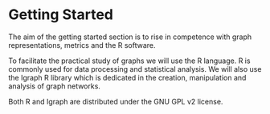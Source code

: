 # Getting Started

The aim of the getting started section is to rise in competence with graph representations, metrics and the R software.

To facilitate the practical study of graphs we will use the R language. R is commonly used for data processing and statistical analysis. We will also use the Igraph R library which is dedicated in the creation, manipulation and analysis of graph networks.

Both R and Igraph are distributed under the GNU GPL v2 license.


